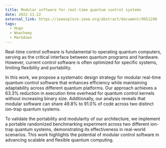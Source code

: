 ```yaml
---
title: Modular software for real-time quantum control systems
date: 2022-11-22
external_link: https://ieeexplore.ieee.org/abstract/document/9951290
tags:
  - Hugo
  - Wowchemy
  - Markdown
---
```


Real-time control software is fundamental to operating quantum computers, serving as the critical interface between quantum programs and hardware. However, current control software is often optimized for specific systems, limiting flexibility and portability.

In this work, we propose a systematic design strategy for modular real-time quantum control software that enhances efficiency while maintaining adaptability across different quantum platforms. Our approach achieves a 63.3% reduction in execution time overhead for quantum control kernels without increasing binary size. Additionally, our analysis reveals that modular software can share 49.8% to 91.0% of code across two distinct ion-trap quantum systems.

To validate the portability and modularity of our architecture, we implement a portable randomized benchmarking experiment across two different ion-trap quantum systems, demonstrating its effectiveness in real-world scenarios. This work highlights the potential of modular control software in advancing scalable and flexible quantum computing.

<!--more-->
